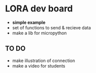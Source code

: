 # LORA dev board
- **simple example**
- set of functions to send & recieve data
- make a lib for micropython
## TO DO
- make illustration of connection
- make a video for students
